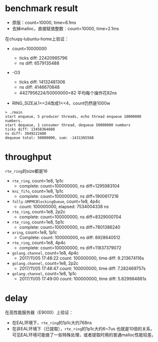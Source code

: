 # benchmark result

* 原版：count=10000, time=6.1ms
* 去掉malloc，直接赋值整数：count=10000, time=2.1ms

在chuqq-lubuntu-home上验证：

* count=10000000
    * ticks diff: 22420985796
    * ns diff: 6579135488
* -O3
    * ticks diff: 14132481306
    * ns diff: 4146670848
    * 4427956224/50000000=82 平均每个操作花82ns


* RING_SIZE从1<<24改成1<<4，count仍然是1000w

```
> ./main
start enqueue, 5 producer threads, echo thread enqueue 10000000 numbers.
start dequeue, 1 consumer thread, dequeue 50000000 numbers
ticks diff: 13458364608
ns diff: 3949222400
dequeue total: 50000000, sum: -1431365568
```

# throughput

`rte_ring`的size都是16
* `rte_ring`, count=1e8, 1p1c
    * complete: count=100000000, ns diff=1295983104
* `kni_fifo`, count=1e8, 1p1c
    * complete: count=100000000, ns diff=1900617216
* `folly.UMPMCBlockingQueue`, count=1e8, 4p4c
    * count: 100000000, elapsed: 7534004338 ns
* `rte_ring`, count=1e8, 2p2c
    * complete: count=100000000, ns diff=8329000704
* `rte_ring`, count=1e8, 5p1c
    * complete: count=100000000, ns diff=7801386240
* `aring`, count=1e8, 1p1c
    * Complete: count: 100000000, ns diff: 8928640512
* `rte_ring`, count=1e8, 4p4c
    * complete: count=100000000, ns diff=11837379072
* `golang.channel`, count=1e8, 4p4c
    * 2017/11/05 17:48:22 count: 100000000, time diff: 9.213674116s
* `golang.channel`, count=1e8, 2p2c
    * 2017/11/05 17:48:47 count: 100000000, time diff: 7.282469757s
* `golang.channel`, count=1e8, 1p1c
    * 2017/11/05 17:49:00 count: 100000000, time diff: 5.829984881s

# delay

在高性能服务器（E9000）上验证：
* 在EAL环境下，`rte_ring`的1p1c大约768ns
* 在非EAL环境下（已提取），`rte_ring`的1p1c大约6~7us
也就是10倍的关系，可见EAL环境可能做了一些特殊处理，或者提取时用的普通malloc性能较差。


